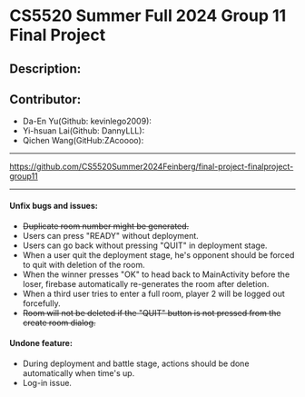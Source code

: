 # CS5520 Summer Full 2024 Group 11 Final Project

## Description:
    

## Contributor: 
- Da-En Yu(Github: kevinlego2009): 
- Yi-hsuan Lai(Github: DannyLLL): 
- Qichen Wang(GitHub:ZAcoooo): 

---
https://github.com/CS5520Summer2024Feinberg/final-project-finalproject-group11

---

#### Unfix bugs and issues:
- ~~Duplicate room number might be generated.~~
- Users can press "READY" without deployment. 
- Users can go back without pressing "QUIT" in deployment stage.
- When a user quit the deployment stage, he's opponent should be forced to quit with deletion of the room.
- When the winner presses "OK" to head back to MainActivity before the loser, firebase automatically re-generates the room after deletion.
- When a third user tries to enter a full room, player 2 will be logged out forcefully.
- ~~Room will not be deleted if the "QUIT" button is not pressed from the create room dialog.~~


#### Undone feature:
- During deployment and battle stage, actions should be done automatically when time's up.
- Log-in issue.